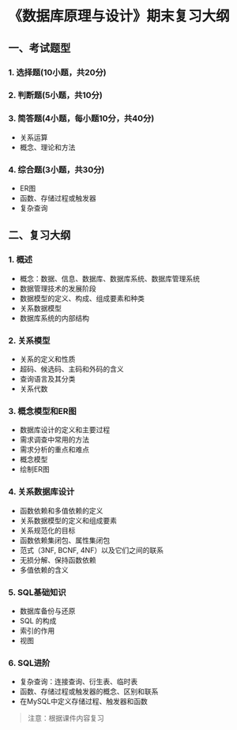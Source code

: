 # 《数据库原理与设计》期末复习大纲

## 一、考试题型

### 1. 选择题(10小题，共20分)

### 2. 判断题(5小题，共10分)

### 3. 简答题(4小题，每小题10分，共40分)
- 关系运算
- 概念、理论和方法

### 4. 综合题(3小题，共30分)
- ER图
- 函数、存储过程或触发器
- 复杂查询

## 二、复习大纲
### 1. 概述
- 概念：数据、信息、数据库、数据库系统、数据库管理系统
- 数据管理技术的发展阶段
- 数据模型的定义、构成、组成要素和种类
- 关系数据模型
- 数据库系统的内部结构

### 2. 关系模型
- 关系的定义和性质
- 超码、候选码、主码和外码的含义
- 查询语言及其分类
- 关系代数

### 3. 概念模型和ER图
- 数据库设计的定义和主要过程
- 需求调查中常用的方法
- 需求分析的重点和难点
- 概念模型
- 绘制ER图

### 4. 关系数据库设计
- 函数依赖和多值依赖的定义
- 关系数据模型的定义和组成要素
- 关系规范化的目标
- 函数依赖集闭包、属性集闭包
- 范式（3NF, BCNF, 4NF）以及它们之间的联系
- 无损分解、保持函数依赖
- 多值依赖的含义

### 5. SQL基础知识

- 数据库备份与还原
- SQL 的构成
- 索引的作用
- 视图


### 6. SQL进阶
- 复杂查询：连接查询、衍生表、临时表
- 函数、存储过程或触发器的概念、区别和联系
- 在MySQL中定义存储过程、触发器和函数

> 注意：根据课件内容复习